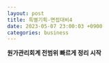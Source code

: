 ```yaml
---
layout: post
title: 특별기획-면접대비4
date: 2023-05-07 23:00:03 +0900
categories: business
---
```


<p>
<span style="font-weight:bolder">원가관리회계 전범위 빠르게 정리 시작</span>
<br/><br/>

</p>

